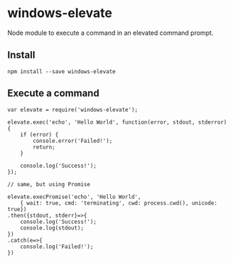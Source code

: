# windows-elevate

Node module to execute a command in an elevated command prompt.

## Install

	npm install --save windows-elevate

## Execute a command
```
var elevate = require('windows-elevate');

elevate.exec('echo', 'Hello World', function(error, stdout, stderror) {
	if (error) {
		console.error('Failed!');
		return;
	}

	console.log('Success!');
});

// same, but using Promise

elevate.execPromise('echo', 'Hello World', 
	{ wait: true, cmd: 'terminating', cwd: process.cwd(), unicode: true})
.then({stdout, stderr}=>{
	console.log('Success!');
	console.log(stdout);
})
.catch(e=>{
	console.log('Failed!');
})
```